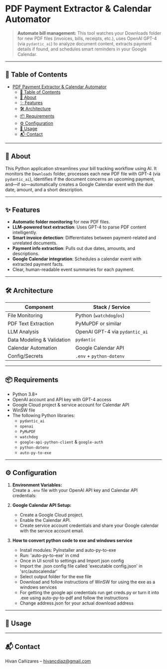 # PDF Payment Extractor & Calendar Automator

> **Automate bill management:** This tool watches your Downloads folder for new PDF files (invoices, bills, receipts, etc.), uses OpenAI GPT-4 (via `pydantic_ai`) to analyze document content, extracts payment details if found, and schedules smart reminders in your Google Calendar.

---

## 📜 Table of Contents
- [PDF Payment Extractor \& Calendar Automator](#pdf-payment-extractor--calendar-automator)
  - [📜 Table of Contents](#-table-of-contents)
  - [📌 About](#-about)
  - [✨ Features](#-features)
  - [🛠️ Architecture](#️-architecture)
  - [📦 Requirements](#-requirements)
  - [⚙️ Configuration](#️-configuration)
  - [🏁 Usage](#-usage)
  - [📬 Contact](#-contact)

---

## 📌 About
This Python application streamlines your bill tracking workflow using AI. It monitors the `Downloads` folder, processes each new PDF file with GPT-4 (via `pydantic_ai`), identifies if the document concerns an upcoming payment, and—if so—automatically creates a Google Calendar event with the due date, amount, and a short description.

---

## ✨ Features
- **Automatic folder monitoring** for new PDF files.
- **LLM-powered text extraction**: Uses GPT-4 to parse PDF content intelligently.
- **Smart invoice detection**: Differentiates between payment-related and unrelated documents.
- **Payment info extraction**: Pulls out due dates, amounts, and descriptions.
- **Google Calendar integration**: Schedules a calendar event with extracted payment facts.
- Clear, human-readable event summaries for each payment.

---

## 🛠️ Architecture

| Component             | Stack / Service           |
|-----------------------|--------------------------|
| File Monitoring       | Python (`watchdog`/`os`) |
| PDF Text Extraction   | PyMuPDF or similar       |
| LLM Analysis          | OpenAI GPT-4 via `pydantic_ai` |
| Data Modeling & Validation | `pydantic`         |
| Calendar Automation   | Google Calendar API      |
| Config/Secrets        | `.env` + `python-dotenv` |

---

## 📦 Requirements

- Python 3.8+
- OpenAI account and API key with GPT-4 access
- Google Cloud project & service account for Calendar API
- WinSW file
- The following Python libraries:
  - `pydantic_ai`
  - `openai`
  - `PyMuPDF`
  - `watchdog`
  - `google-api-python-client` & `google-auth`
  - `python-dotenv`
  - `auto-py-to-exe`

---

## ⚙️ Configuration

1. **Environment Variables:**  
  Create a `.env` file with your OpenAI API key and Calendar API credentials:

2. **Google Calendar API Setup:**
   - Create a Google Cloud project.
   - Enable the Calendar API.
   - Create service account credentials and share your Google calendar with the service account email.

3. **How to convert python code to exe and windows service**
    - Install modules: PyInstaller and auto-py-to-exe
    - Run: 'auto-py-to-exe' in cmd
    - Once in UI scroll to settings and Import json config
    - Import the .json config file called 'executable config.json' in 'src/autocalendar'
    - Select output folder for the exe file
    - Download and follow instructions of WinSW for using the exe as a windows services
    - For getting the google api credentials run get creds.py or turn it into .exe using auto-py-to-pdf and follow the instructions
    - Change address.json for your actual download address
---

## 🏁 Usage


---

## 📬 Contact
Hivan Cañizares – hivancdiaz@gmail.com  
